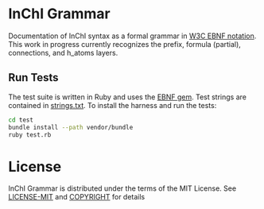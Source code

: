 # InChI Grammar

Documentation of InChI syntax as a formal grammar in [W3C EBNF notation](https://www.w3.org/TR/REC-xml/#sec-notation). This work in progress currently recognizes the prefix, formula (partial), connections, and h\_atoms layers.

## Run Tests

The test suite is written in Ruby and uses the [EBNF gem](https://github.com/dryruby/ebnf). Test strings are contained in [strings.txt](strings.txt). To install the harness and run the tests:

```bash
cd test
bundle install --path vendor/bundle
ruby test.rb
```

# License

InChI Grammar is distributed under the terms of the MIT License. See [LICENSE-MIT](LICENSE-MIT) and [COPYRIGHT](COPYRIGHT) for details
